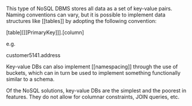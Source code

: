 This type of NoSQL DBMS stores all data as a set of key-value pairs. Naming conventions can vary, but it is possible to implement data structures like [[tables]] by adopting the following convention:

\[table\]\[[[PrimaryKey]]\].\[column\]

e.g.

customer5141.address

Key-value DBs can also implement [[namespacing]] through the use of buckets, which can in turn be used to implement something functionally similar to a schema.

Of the NoSQL solutions, key-value DBs are the simplest and the poorest in features. They do not allow for columnar constraints, JOIN queries, etc.
